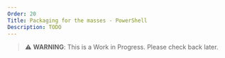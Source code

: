 ```yaml
---
Order: 20
Title: Packaging for the masses - PowerShell
Description: TODO
---
```


> :warning: **WARNING**: This is a Work in Progress. Please check back later.
